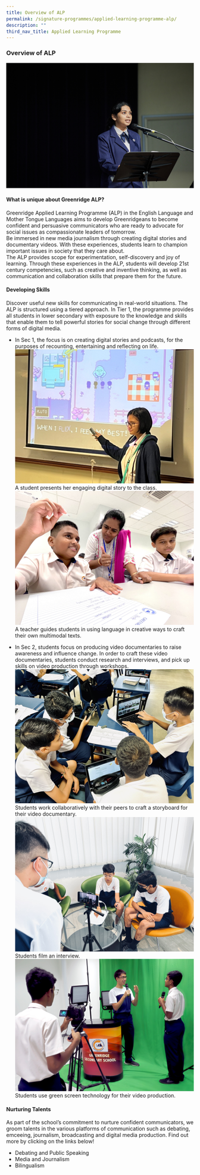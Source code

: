 ```yaml
---
title: Overview of ALP
permalink: /signature-programmes/applied-learning-programme-alp/
description: ""
third_nav_title: Applied Learning Programme
---
```

### Overview of ALP

![](/images/ALP2023/alp001.jpg)
#### What is unique about Greenridge ALP?
Greenridge Applied Learning Programme (ALP) in the English Language and Mother Tongue Languages aims to develop Greenridgeans to become confident and persuasive communicators who are ready to advocate for social issues as compassionate leaders of tomorrow.\
Be immersed in new media journalism through creating digital stories and documentary videos. With these experiences, students learn to champion important issues in society that they care about. \
The ALP provides scope for experimentation, self-discovery and joy of learning. Through these experiences in the ALP, students will develop 21st century competencies, such as creative and inventive thinking, as well as communication and collaboration skills that prepare them for the future.

#### Developing Skills
Discover useful new skills for communicating in real-world situations. The ALP is structured using a tiered approach. In Tier 1, the programme provides all students in lower secondary with exposure to the knowledge and skills that enable them to tell powerful stories for social change through different forms of digital media. 
- In Sec 1, the focus is on creating digital stories and podcasts, for the purposes of recounting, entertaining and reflecting on life. 
![](/images/ALP2023/alp002.jpg)A student presents her engaging digital story to the class.
![](/images/ALP2023/alp003.JPG)A teacher guides students in using language in creative ways to craft their own multimodal texts.

- In Sec 2, students focus on producing video documentaries to raise awareness and influence change. In order to craft these video documentaries, students conduct research and interviews, and pick up skills on video production through workshops.
![](/images/ALP2023/alp004.jpg)Students work collaboratively with their peers to craft a storyboard for their video documentary. 
![](/images/ALP2023/alp005.jpg)Students film an interview. 
![](/images/ALP2023/alp006.jpg)Students use green screen technology for their video production. 

#### Nurturing Talents
As part of the school’s commitment to nurture confident communicators, we groom talents in the various platforms of communication such as debating, emceeing, journalism, broadcasting and digital media production. Find out more by clicking on the links below! 
-  Debating and Public Speaking 
-  Media and Journalism
-  Bilingualism